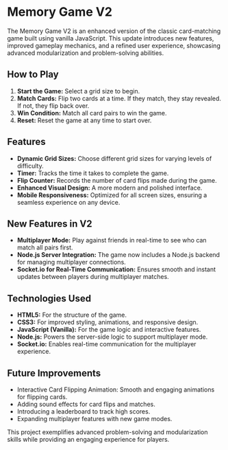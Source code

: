# Memory Game V2

The Memory Game V2 is an enhanced version of the classic card-matching game built using vanilla JavaScript. This update introduces new features, improved gameplay mechanics, and a refined user experience, showcasing advanced modularization and problem-solving abilities.

## How to Play

1. **Start the Game:** Select a grid size to begin.
2. **Match Cards:** Flip two cards at a time. If they match, they stay revealed. If not, they flip back over.
3. **Win Condition:** Match all card pairs to win the game.
4. **Reset:** Reset the game at any time to start over.

## Features

- **Dynamic Grid Sizes:** Choose different grid sizes for varying levels of difficulty.
- **Timer:** Tracks the time it takes to complete the game.
- **Flip Counter:** Records the number of card flips made during the game.
- **Enhanced Visual Design:** A more modern and polished interface.
- **Mobile Responsiveness:** Optimized for all screen sizes, ensuring a seamless experience on any device.

## New Features in V2

- **Multiplayer Mode:** Play against friends in real-time to see who can match all pairs first.
- **Node.js Server Integration:** The game now includes a Node.js backend for managing multiplayer connections.
- **Socket.io for Real-Time Communication:** Ensures smooth and instant updates between players during multiplayer matches.

## Technologies Used

- **HTML5:** For the structure of the game.
- **CSS3:** For improved styling, animations, and responsive design.
- **JavaScript (Vanilla):** For the game logic and interactive features.
- **Node.js:** Powers the server-side logic to support multiplayer mode.
- **Socket.io:** Enables real-time communication for the multiplayer experience.

## Future Improvements

- Interactive Card Flipping Animation: Smooth and engaging animations for flipping cards.
- Adding sound effects for card flips and matches.
- Introducing a leaderboard to track high scores.
- Expanding multiplayer features with new game modes.

This project exemplifies advanced problem-solving and modularization skills while providing an engaging experience for players.
